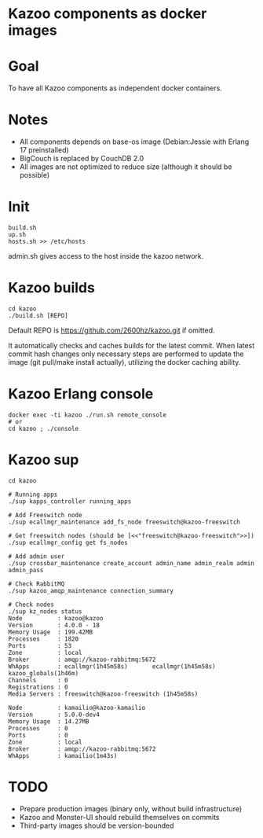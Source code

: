 Kazoo components as docker images
=================================

Goal
====

To have all Kazoo components as independent docker containers.

Notes
=====

* All components depends on base-os image (Debian:Jessie with Erlang 17 preinstalled)
* BigCouch is replaced by CouchDB 2.0
* All images are not optimized to reduce size (although it should be possible)

Init
====

```
build.sh
up.sh
hosts.sh >> /etc/hosts
```

admin.sh gives access to the host inside the kazoo network.

Kazoo builds
============
```
cd kazoo
./build.sh [REPO]
```

Default REPO is https://github.com/2600hz/kazoo.git if omitted.

It automatically checks and caches builds for the latest commit. When latest commit hash changes
only necessary steps are performed to update the image (git pull/make install actually),
utilizing the docker caching ability.

Kazoo Erlang console
====================
```
docker exec -ti kazoo ./run.sh remote_console
# or
cd kazoo ; ./console

```
Kazoo sup
=========
```
cd kazoo

# Running apps
./sup kapps_controller running_apps

# Add Freeswitch node
./sup ecallmgr_maintenance add_fs_node freeswitch@kazoo-freeswitch

# Get freeswitch nodes (should be [<<"freeswitch@kazoo-freeswitch">>])
./sup ecallmgr_config get fs_nodes

# Add admin user
./sup crossbar_maintenance create_account admin_name admin_realm admin admin_pass

# Check RabbitMQ
./sup kazoo_amqp_maintenance connection_summary

# Check nodes
./sup kz_nodes status
Node          : kazoo@kazoo
Version       : 4.0.0 - 18
Memory Usage  : 199.42MB
Processes     : 1820
Ports         : 53
Zone          : local
Broker        : amqp://kazoo-rabbitmq:5672
WhApps        : ecallmgr(1h45m58s)       ecallmgr(1h45m58s)       kazoo_globals(1h46m)     
Channels      : 0
Registrations : 0
Media Servers : freeswitch@kazoo-freeswitch (1h45m58s)

Node          : kamailio@kazoo-kamailio
Version       : 5.0.0-dev4
Memory Usage  : 14.27MB
Processes     : 0
Ports         : 0
Zone          : local
Broker        : amqp://kazoo-rabbitmq:5672
WhApps        : kamailio(1m43s)
```

TODO
====

* Prepare production images (binary only, without build infrastructure)
* Kazoo and Monster-UI should rebuild themselves on commits
* Third-party images should be version-bounded
